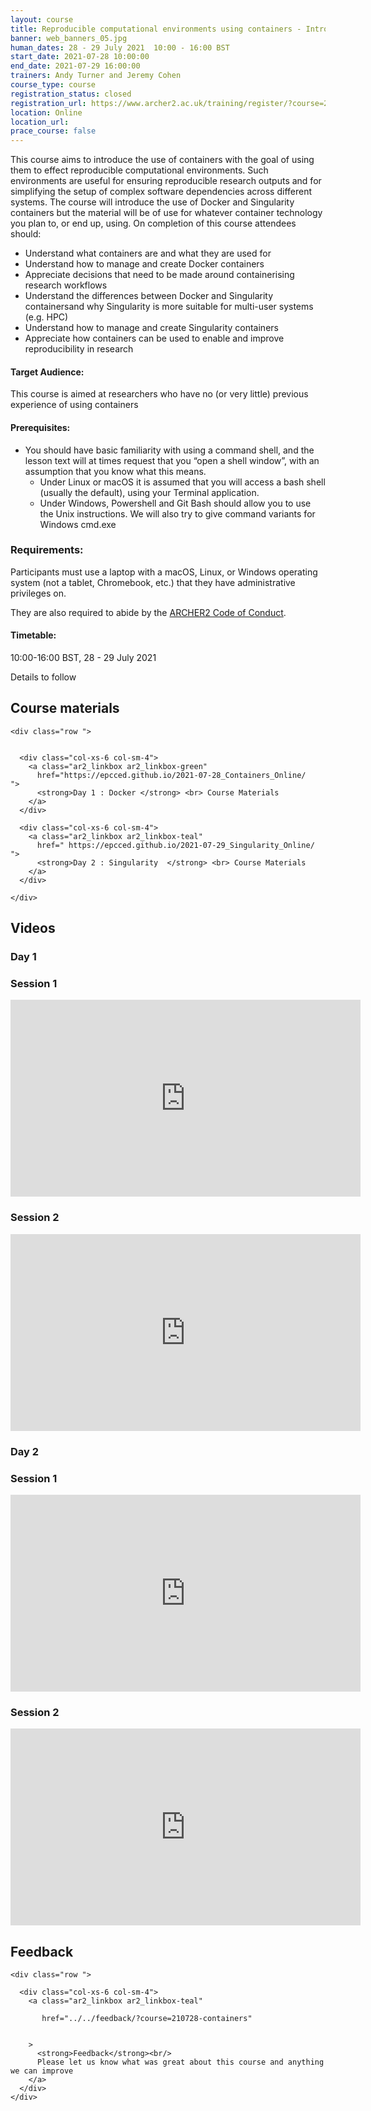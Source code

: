 ```yaml
---
layout: course
title: Reproducible computational environments using containers - Introduction to Docker and Singularity
banner: web_banners_05.jpg 
human_dates: 28 - 29 July 2021  10:00 - 16:00 BST
start_date: 2021-07-28 10:00:00
end_date: 2021-07-29 16:00:00
trainers: Andy Turner and Jeremy Cohen
course_type: course
registration_status: closed
registration_url: https://www.archer2.ac.uk/training/register/?course=210728-containers
location: Online
location_url:
prace_course: false
---
```


This course aims to introduce the use of containers with the goal of using them to effect reproducible computational environments. Such environments are useful for ensuring reproducible research outputs and for simplifying the setup of complex software dependencies across different systems. The course will introduce the use of Docker and Singularity containers but the material will be of use for whatever container technology you plan to, or end up, using. On completion of this course attendees should:


- Understand what containers are and what they are used for
- Understand how to manage and create Docker containers
- Appreciate decisions that need to be made around containerising research workflows
- Understand the differences between Docker and Singularity containersand why Singularity is more suitable for multi-user systems (e.g. HPC)
- Understand how to manage and create Singularity containers
- Appreciate how containers can be used to enable and improve reproducibility in research


#### Target Audience:

This course is aimed at researchers who have no (or very little) previous experience of using containers


#### Prerequisites:

- You should have basic familiarity with using a command shell, and the lesson text will at times request that you “open a shell window”, with an assumption that you know what this means.
    - Under Linux or macOS it is assumed that you will access a bash shell (usually the default), using your Terminal application.
    - Under Windows, Powershell and Git Bash should allow you to use the Unix instructions. We will also try to give command variants for Windows cmd.exe


### Requirements:

Participants must use a laptop with a macOS, Linux, or Windows operating system (not a tablet, Chromebook, etc.) that they have administrative privileges on.

They are also required to abide by the [ARCHER2  Code of Conduct](../../../about/policies/code-of-conduct.html). 


#### Timetable:

10:00-16:00 BST, 28 - 29 July 2021

Details to follow

<section id="service">



<h2><a name="materials">Course materials</a></h2>



    <div class="row ">	

 		
      <div class="col-xs-6 col-sm-4">
        <a class="ar2_linkbox ar2_linkbox-green" 
          href="https://epcced.github.io/2021-07-28_Containers_Online/   ">
          <strong>Day 1 : Docker </strong> <br> Course Materials        
        </a>
      </div>

      <div class="col-xs-6 col-sm-4">
        <a class="ar2_linkbox ar2_linkbox-teal" 
          href=" https://epcced.github.io/2021-07-29_Singularity_Online/   ">
          <strong>Day 2 : Singularity  </strong> <br> Course Materials          
        </a>
      </div>


<!--  
      <div class="col-xs-6 col-sm-4">
        <a class="ar2_linkbox ar2_linkbox-teal" 
          href="https://pad.archer2.ac.uk/p/210728-containers">
          <strong>Course Chat</strong>       
        </a>
      </div>
		
 -->
 	</div>
		
		
					

	
<h2><a name="videos">Videos</a></h2>

<h3>Day 1</h3>



<h3>Session 1</h3>

<div>
	<iframe title="Video" width="560" height="315" src="https://www.youtube.com/embed/OU1K-gkGHq0" frameborder="0" allow="accelerometer; autoplay; encrypted-media; gyroscope; picture-in-picture" allowfullscreen></iframe>
</div>

<h3>Session 2</h3>

<div>
	<iframe title="Video" width="560" height="315" src="https://www.youtube.com/embed/0MDqPvrCQMU" frameborder="0" allow="accelerometer; autoplay; encrypted-media; gyroscope; picture-in-picture" allowfullscreen></iframe>
</div>


<h3>Day 2</h3>

<h3>Session 1</h3>

<div>
	<iframe title="Video" width="560" height="315" src="https://www.youtube.com/embed/ShV2TR-xW7Y" frameborder="0" allow="accelerometer; autoplay; encrypted-media; gyroscope; picture-in-picture" allowfullscreen></iframe>
</div>

<h3>Session 2</h3>

<div>
	<iframe title="Video" width="560" height="315" src="https://www.youtube.com/embed/SZ7bRa_cRn4" frameborder="0" allow="accelerometer; autoplay; encrypted-media; gyroscope; picture-in-picture" allowfullscreen></iframe>
</div>







<h2><a name="feedback">Feedback</a></h2>


    <div class="row ">	

      <div class="col-xs-6 col-sm-4">
        <a class="ar2_linkbox ar2_linkbox-teal" 

           href="../../feedback/?course=210728-containers" 


		>
          <strong>Feedback</strong><br/>
          Please let us know what was great about this course and anything we can improve
        </a>
      </div>
    </div>
		
		

 
</section>


